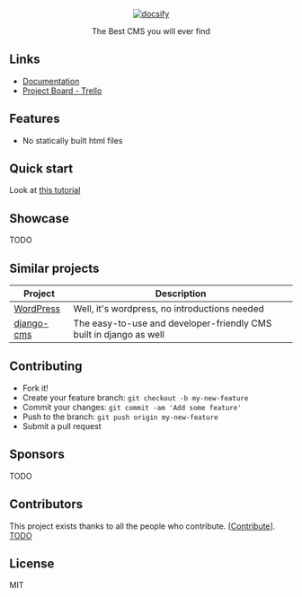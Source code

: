 <p align="center">
  <a href="http://webdjangular.com/">
    <img alt="docsify" src="./docs/_media/icon.svg">
  </a>
</p>

<p align="center">
  The Best CMS you will ever find
</p>

## Links

- [Documentation](http://webdjangular.com/)
- [Project Board - Trello](https://trello.com/b/XwAfBqmT/webdjangular)

## Features

- No statically built html files


## Quick start

Look at [this tutorial](http://webdjangular.com/#/start/quickstart)

## Showcase

TODO

## Similar projects

| Project                                          | Description                              |
| ------------------------------------------------ | ---------------------------------------- |
| [WordPress](https://github.com/WordPress/WordPress)       | Well, it's wordpress, no introductions needed  |
| [django-cms](hhttps://github.com/divio/django-cms) | The easy-to-use and developer-friendly CMS built in django as well          |

## Contributing

- Fork it!
- Create your feature branch: `git checkout -b my-new-feature`
- Commit your changes: `git commit -am 'Add some feature'`
- Push to the branch: `git push origin my-new-feature`
- Submit a pull request

## Sponsors

TODO

## Contributors

This project exists thanks to all the people who contribute. [[Contribute](CONTRIBUTING.md)].
<a href="https://github.com/MyOwnGamesLLC/WebDjangular/graphs/contributors">TODO</a>

## License

MIT

